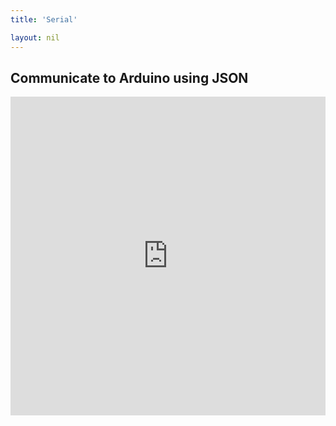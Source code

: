 ```yaml
---
title: 'Serial'

layout: nil
---
```


## Communicate to Arduino using JSON

<p><iframe src="https://create.arduino.cc/editor/andreabianchi/64697cd5-bca8-42fb-8621-11930f6767c9/preview?embed" height="510px" width="100%"  frameborder="0"></iframe></p>
